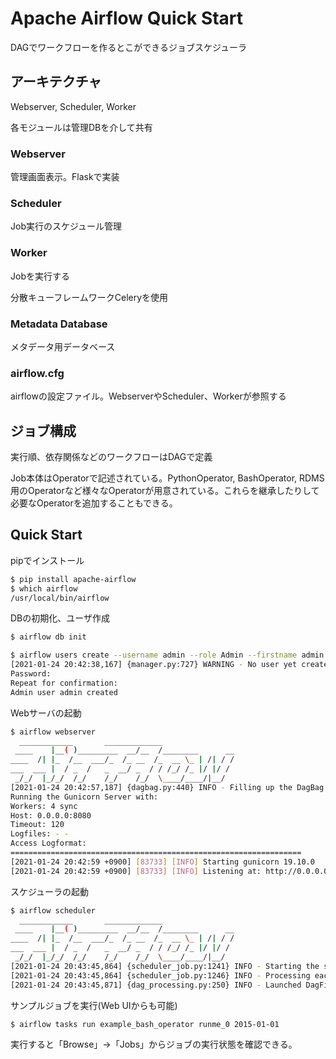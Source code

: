 Apache Airflow Quick Start
===

DAGでワークフローを作るとこができるジョブスケジューラ

## アーキテクチャ

Webserver, Scheduler, Worker

各モジュールは管理DBを介して共有

### Webserver

管理画面表示。Flaskで実装

### Scheduler

Job実行のスケジュール管理

### Worker

Jobを実行する

分散キューフレームワークCeleryを使用

### Metadata Database

メタデータ用データベース

### airflow.cfg

airflowの設定ファイル。WebserverやScheduler、Workerが参照する

## ジョブ構成

実行順、依存関係などのワークフローはDAGで定義

Job本体はOperatorで記述されている。PythonOperator, BashOperator, RDMS用のOperatorなど様々なOperatorが用意されている。これらを継承したりして必要なOperatorを追加することもできる。

## Quick Start

pipでインストール

```bash
$ pip install apache-airflow
$ which airflow
/usr/local/bin/airflow
```

DBの初期化、ユーザ作成

```bash
$ airflow db init

$ airflow users create --username admin --role Admin --firstname admin --lastname admin --email admin
[2021-01-24 20:42:38,167] {manager.py:727} WARNING - No user yet created, use flask fab command to do it.
Password:
Repeat for confirmation:
Admin user admin created
```

Webサーバの起動

```bash
$ airflow webserver
  ____________       _____________
 ____    |__( )_________  __/__  /________      __
____  /| |_  /__  ___/_  /_ __  /_  __ \_ | /| / /
___  ___ |  / _  /   _  __/ _  / / /_/ /_ |/ |/ /
 _/_/  |_/_/  /_/    /_/    /_/  \____/____/|__/
[2021-01-24 20:42:57,187] {dagbag.py:440} INFO - Filling up the DagBag from /dev/null
Running the Gunicorn Server with:
Workers: 4 sync
Host: 0.0.0.0:8080
Timeout: 120
Logfiles: - -
Access Logformat:
=================================================================
[2021-01-24 20:42:59 +0900] [83733] [INFO] Starting gunicorn 19.10.0
[2021-01-24 20:42:59 +0900] [83733] [INFO] Listening at: http://0.0.0.0:8080 (83733)
```

スケジューラの起動

```bash
$ airflow scheduler
  ____________       _____________
 ____    |__( )_________  __/__  /________      __
____  /| |_  /__  ___/_  /_ __  /_  __ \_ | /| / /
___  ___ |  / _  /   _  __/ _  / / /_/ /_ |/ |/ /
 _/_/  |_/_/  /_/    /_/    /_/  \____/____/|__/
[2021-01-24 20:43:45,864] {scheduler_job.py:1241} INFO - Starting the scheduler
[2021-01-24 20:43:45,864] {scheduler_job.py:1246} INFO - Processing each file at most -1 times
[2021-01-24 20:43:45,871] {dag_processing.py:250} INFO - Launched DagFileProcessorManager with pid: 83824
```

サンプルジョブを実行(Web UIからも可能)

```bash
$ airflow tasks run example_bash_operator runme_0 2015-01-01
```

実行すると「Browse」→「Jobs」からジョブの実行状態を確認できる。
